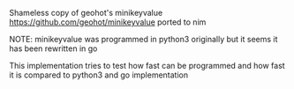 Shameless copy of geohot's minikeyvalue https://github.com/geohot/minikeyvalue ported to nim

NOTE: minikeyvalue was programmed in python3 originally but it seems it has been rewritten in go

This implementation tries to test how fast can be programmed and how fast it is compared to python3 and go implementation



